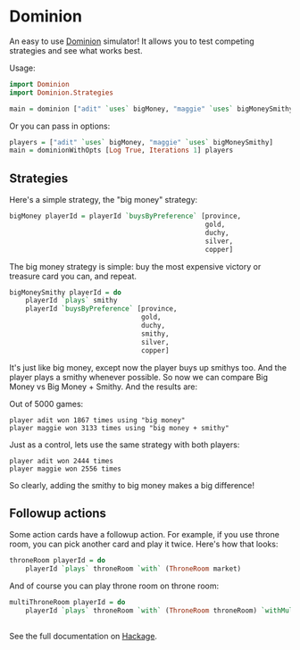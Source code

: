 # Dominion

An easy to use [Dominion](http://en.wikipedia.org/wiki/Dominion_\(card_game\)) simulator! It allows you to test competing strategies and see what works best.

Usage:

```haskell
import Dominion
import Dominion.Strategies

main = dominion ["adit" `uses` bigMoney, "maggie" `uses` bigMoneySmithy]
```

Or you can pass in options:

```haskell
players = ["adit" `uses` bigMoney, "maggie" `uses` bigMoneySmithy]
main = dominionWithOpts [Log True, Iterations 1] players
```

## Strategies

Here's a simple strategy, the "big money" strategy:

```haskell
bigMoney playerId = playerId `buysByPreference` [province,
                                                 gold,
                                                 duchy,
                                                 silver,
                                                 copper]
```

The big money strategy is simple: buy the most expensive victory or treasure card you can, and repeat.

```haskell
bigMoneySmithy playerId = do
    playerId `plays` smithy
    playerId `buysByPreference` [province,
                                 gold,
                                 duchy,
                                 smithy,
                                 silver,
                                 copper]
```

It's just like big money, except now the player buys up smithys too. And the player plays a smithy whenever possible. So now we can compare Big Money vs Big Money + Smithy. And the results are:

Out of 5000 games:

    player adit won 1867 times using "big money"
    player maggie won 3133 times using "big money + smithy"

Just as a control, lets use the same strategy with both players:

    player adit won 2444 times
    player maggie won 2556 times

So clearly, adding the smithy to big money makes a big difference!

## Followup actions

Some action cards have a followup action. For example, if you use throne room, you can pick another card and play it twice. Here's how that looks:

```haskell
throneRoom playerId = do
    playerId `plays` throneRoom `with` (ThroneRoom market)
```

And of course you can play throne room on throne room:

```haskell
multiThroneRoom playerId = do
    playerId `plays` throneRoom `with` (ThroneRoom throneRoom) `withMulti` [ThroneRoom market,
                                                                            ThroneRoom market]
```

See the full documentation on [Hackage](http://hackage.haskell.org/package/dominion).
